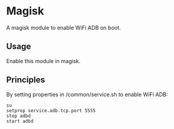 # Magisk

A magisk module to enable WiFi ADB on boot.

## Usage

Enable this module in magisk.

## Principles

By setting properties in /common/service.sh to enable WiFi ADB:

``` shell
su
setprop service.adb.tcp.port 5555
stop adbd
start adbd
```
